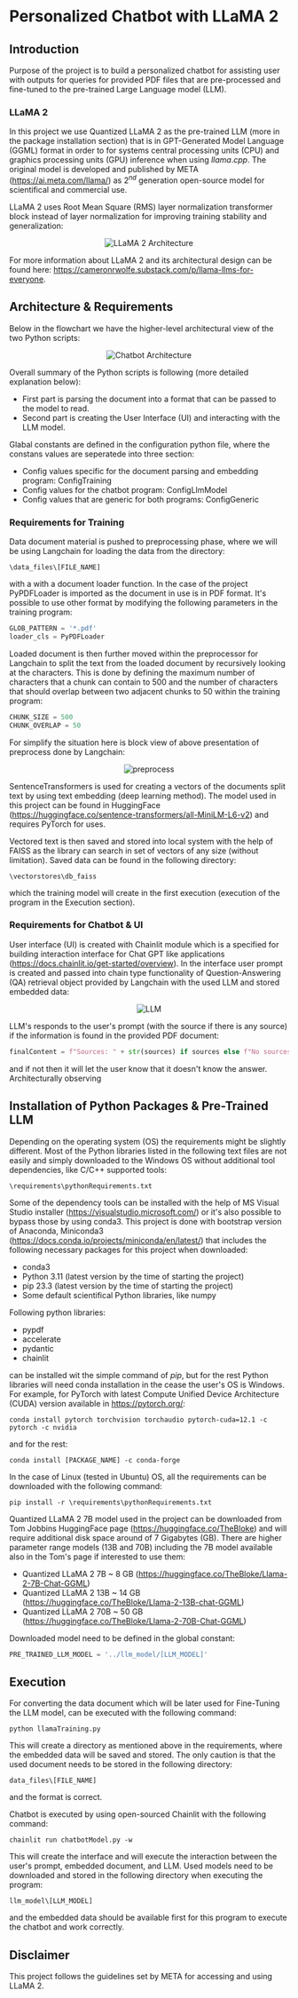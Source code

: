 # Personalized Chatbot with LLaMA 2

## Introduction

Purpose of the project is to build a personalized chatbot for assisting user with outputs for queries for provided PDF files that are pre-processed and fine-tuned to the pre-trained Large Language model (LLM).

### LLaMA 2

In this project we use Quantized LLaMA 2 as the pre-trained LLM (more in the package installation section) that is in GPT-Generated Model Language (GGML) format in order to for systems central processing units (CPU) and graphics processing units (GPU) inference when using $llama.cpp$. The original model is developed and published by META (https://ai.meta.com/llama/) as $2^{nd}$ generation open-source model for scientifical and commercial use.

LLaMA 2 uses Root Mean Square (RMS) layer normalization transformer block instead of layer normalization for improving training stability and generalization:

<center>

![LLaMA 2 Architecture](images/LLaMA2.png)

</center>

For more information about LLaMA 2 and its architectural design can be found here: https://cameronrwolfe.substack.com/p/llama-llms-for-everyone.


## Architecture & Requirements

Below in the flowchart we have the higher-level architectural view of the two Python scripts:

<center>

![Chatbot Architecture](images/llama2_DraftDesign.png)

</center>

Overall summary of the Python scripts is following (more detailed explanation below):
- First part is parsing the document into a format that can be passed to the model to read.
- Second part is creating the User Interface (UI) and interacting with the LLM model.

Glabal constants are defined in the configuration python file, where the constans values are seperatede into three section:
- Config values specific for the document parsing and embedding program: ConfigTraining
- Config values for the chatbot program: ConfigLlmModel
- Config values that are generic for both programs: ConfigGeneric

### Requirements for Training

Data document material is pushed to preprocessing phase, where we will be using Langchain for loading the data from the directory:

```
\data_files\[FILE_NAME]
```

with a with a document loader function. In the case of the project PyPDFLoader is imported as the document in use is in PDF format. It's possible to use other format by modifying the following parameters in the training program:

```Python
GLOB_PATTERN = '*.pdf'
loader_cls = PyPDFLoader
```

Loaded document is then further moved within the preprocessor for Langchain to split the text from the loaded document by recursively looking at the characters. This is done by defining the maximum number of characters that a chunk can contain to 500 and the number of characters that should overlap between two adjacent chunks to 50 within the training program:

```Python
CHUNK_SIZE = 500
CHUNK_OVERLAP = 50
```

For simplify the situation here is block view of above presentation of preprocess done by Langchain:

<center>

![preprocess](images/preprocess.png)

</center>

SentenceTransformers is used for creating a vectors of the documents split text by using text embedding (deep learning method). The model used in this project can be found in HuggingFace (https://huggingface.co/sentence-transformers/all-MiniLM-L6-v2) and requires PyTorch for uses.

Vectored text is then saved and stored into local system with the help of FAISS as the library can search in set of vectors of any size (without limitation). Saved data can be found in the following directory:

```
\vectorstores\db_faiss
```

which the training model will create in the first execution (execution of the program in the Execution section).

### Requirements for Chatbot & UI

User interface (UI) is created with Chainlit module which is a specified for building interaction interface for Chat GPT like applications (https://docs.chainlit.io/get-started/overview). In the interface user prompt is created and passed into chain type functionality of Question-Answering (QA) retrieval object provided by Langchain with the used LLM and stored embedded data:

<center>

![LLM](images/llm_design.png)

</center>

LLM's responds to the user's prompt (with the source if there is any source) if the information is found in the provided PDF document:

```Python
finalContent = f"Sources: " + str(sources) if sources else f"No sources found for the answer!"
```

and if not then it will let the user know that it doesn't know the answer. Architecturally observing

## Installation of Python Packages & Pre-Trained LLM

Depending on the operating system (OS) the requirements might be slightly different. Most of the Python libraries listed in the following text files are not easily and simply downloaded to the Windows OS without additional tool dependencies, like C/C++ supported tools:

```
\requirements\pythonRequirements.txt
```

Some of the dependency tools can be installed with the help of MS Visual Studio installer (https://visualstudio.microsoft.com/) or it's also possible to bypass those by using conda3. This project is done with bootstrap version of Anaconda, Miniconda3 (https://docs.conda.io/projects/miniconda/en/latest/) that includes the following necessary packages for this project when downloaded:

- conda3
- Python 3.11 (latest version by the time of starting the project)
- pip 23.3 (latest version by the time of starting the project)
- Some default scientifical Python libraries, like numpy

Following python libraries:

- pypdf
- accelerate
- pydantic
- chainlit

can be installed wit the simple command of $pip$, but for the rest Python libraries will need conda installation in the cease the user's OS is Windows. For example, for PyTorch with latest Compute Unified Device Architecture (CUDA) version available in https://pytorch.org/:

```
conda install pytorch torchvision torchaudio pytorch-cuda=12.1 -c pytorch -c nvidia
```

and for the rest:

```
conda install [PACKAGE_NAME] -c conda-forge
```

In the case of Linux (tested in Ubuntu) OS, all the requirements can be downloaded with the following command:

```
pip install -r \requirements\pythonRequirements.txt
```

Quantized LLaMA 2 7B model used in the project can be downloaded from Tom Jobbins HuggingFace page (https://huggingface.co/TheBloke) and will require additional disk space around of 7 Gigabytes (GB). There are higher parameter range models (13B and 70B) including the 7B model available also in the Tom's page if interested to use them:

- Quantized LLaMA 2 7B ~ 8 GB (https://huggingface.co/TheBloke/Llama-2-7B-Chat-GGML)
- Quantized LLaMA 2 13B ~ 14 GB (https://huggingface.co/TheBloke/Llama-2-13B-chat-GGML)
- Quantized LLaMA 2 70B ~ 50 GB (https://huggingface.co/TheBloke/Llama-2-70B-Chat-GGML)

Downloaded model need to be defined in the global constant:

```Python
PRE_TRAINED_LLM_MODEL = '../llm_model/[LLM_MODEL]'
```

## Execution

For converting the data document which will be later used for Fine-Tuning the LLM model, can be executed with the following command:

```
python llamaTraining.py
```

This will create a directory as mentioned above in the requirements, where the embedded data will be saved and stored. The only caution is that the used document needs to be stored in the following directory:

```
data_files\[FILE_NAME]
```

and the format is correct.

Chatbot is executed by using open-sourced Chainlit with the following command:

```
chainlit run chatbotModel.py -w
```

This will create the interface and will execute the interaction between the user's prompt, embedded document, and LLM. Used models need to be downloaded and stored in the following directory when executing the program:

```
llm_model\[LLM_MODEL]
```

and the embedded data should be available first for this program to execute the chatbot and work correctly.


## Disclaimer

This project follows the guidelines set by META for accessing and using LLaMA 2.